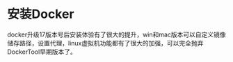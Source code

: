 # 安装Docker

docker升级17版本号后安装体验有了很大的提升，win和mac版本可以自定义镜像储存路径，设置代理，linux虚拟机功能都有了很大的加强，可以完全抛弃DockerTool早期版本了。

